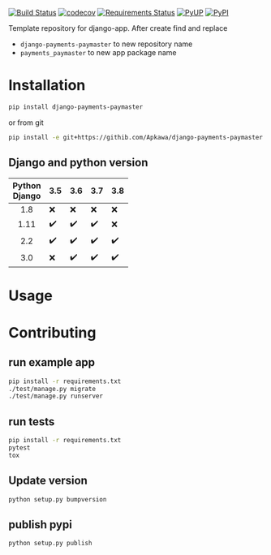 [![Build Status](https://travis-ci.org/Apkawa/django-payments-paymaster.svg?branch=master)](https://travis-ci.org/Apkawa/django-payments-paymaster)
[![codecov](https://codecov.io/gh/Apkawa/django-payments-paymaster/branch/master/graph/badge.svg)](https://codecov.io/gh/Apkawa/django-payments-paymaster)
[![Requirements Status](https://requires.io/github/Apkawa/django-payments-paymaster/requirements.svg?branch=master)](https://requires.io/github/Apkawa/django-payments-paymaster/requirements/?branch=master)
[![PyUP](https://pyup.io/repos/github/Apkawa/django-payments-paymaster/shield.svg)](https://pyup.io/repos/github/Apkawa/django-payments-paymaster)
[![PyPI](https://img.shields.io/pypi/pyversions/django-payments-paymaster.svg)]()

Template repository for django-app.
After create find and replace 
* `django-payments-paymaster` to new repository name
* `payments_paymaster` to new app package name

# Installation

```bash
pip install django-payments-paymaster

```

or from git

```bash
pip install -e git+https://githib.com/Apkawa/django-payments-paymaster.git#egg=django-payments-paymaster
```

## Django and python version

| Python<br/>Django |        3.5         |      3.6           |      3.7           |       3.8          |
|:-----------------:|--------------------|--------------------|--------------------|--------------------|
| 1.8               |       :x:          |      :x:           |       :x:          |      :x:           |
| 1.11              | :heavy_check_mark: | :heavy_check_mark: | :heavy_check_mark: |      :x:           |
| 2.2               | :heavy_check_mark: | :heavy_check_mark: | :heavy_check_mark: | :heavy_check_mark: |
| 3.0               |       :x:          | :heavy_check_mark: | :heavy_check_mark: | :heavy_check_mark: |


# Usage



# Contributing

## run example app

```bash
pip install -r requirements.txt
./test/manage.py migrate
./test/manage.py runserver
```

## run tests

```bash
pip install -r requirements.txt
pytest
tox
```

## Update version

```bash
python setup.py bumpversion
```

## publish pypi

```bash
python setup.py publish
```






